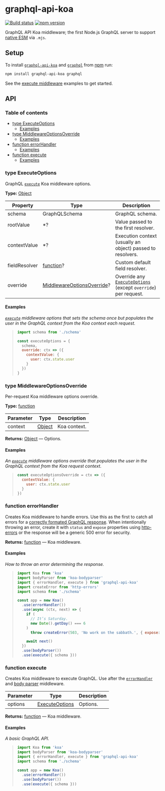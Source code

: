 # graphql-api-koa

[![Build status](https://travis-ci.org/jaydenseric/graphql-api-koa.svg)](https://travis-ci.org/jaydenseric/graphql-api-koa) [![npm version](https://img.shields.io/npm/v/graphql-api-koa.svg)](https://npm.im/graphql-api-koa)

GraphQL API Koa middleware; the first Node.js GraphQL server to support [native ESM](https://nodejs.org/api/esm.html) via `.mjs`.

## Setup

To install [`graphql-api-koa`](https://npm.im/graphql-api-koa) and [`graphql`](https://npm.im/graphql) from [npm](https://npmjs.com) run:

```sh
npm install graphql-api-koa graphql
```

See the [execute middleware](#function-execute) examples to get started.

## API

### Table of contents

- [type ExecuteOptions](#type-executeoptions)
  - [Examples](#examples)
- [type MiddlewareOptionsOverride](#type-middlewareoptionsoverride)
  - [Examples](#examples-1)
- [function errorHandler](#function-errorhandler)
  - [Examples](#examples-2)
- [function execute](#function-execute)
  - [Examples](#examples-3)

### type ExecuteOptions

GraphQL [`execute`](#function-execute) Koa middleware options.

**Type:** [Object](https://developer.mozilla.org/javascript/reference/global_objects/object)

| Property      | Type                                                                                    | Description                                                                            |
| ------------- | --------------------------------------------------------------------------------------- | -------------------------------------------------------------------------------------- |
| schema        | GraphQLSchema                                                                           | GraphQL schema.                                                                        |
| rootValue     | \*?                                                                                     | Value passed to the first resolver.                                                    |
| contextValue  | \*?                                                                                     | Execution context (usually an object) passed to resolvers.                             |
| fieldResolver | [function](https://developer.mozilla.org/javascript/reference/global_objects/function)? | Custom default field resolver.                                                         |
| override      | [MiddlewareOptionsOverride](#type-middlewareoptionsoverride)?                           | Override any [`ExecuteOptions`](#type-executeoptions) (except `override`) per request. |

#### Examples

_[`execute`](#function-execute) middleware options that sets the schema once but populates the user in the GraphQL context from the Koa context each request._

> ```js
> import schema from './schema'
>
> const executeOptions = {
>   schema,
>   override: ctx => ({
>     contextValue: {
>       user: ctx.state.user
>     }
>   })
> }
> ```

### type MiddlewareOptionsOverride

Per-request Koa middleware options override.

**Type:** [function](https://developer.mozilla.org/javascript/reference/global_objects/function)

| Parameter | Type                                                                               | Description  |
| --------- | ---------------------------------------------------------------------------------- | ------------ |
| context   | [Object](https://developer.mozilla.org/javascript/reference/global_objects/object) | Koa context. |

**Returns:** [Object](https://developer.mozilla.org/javascript/reference/global_objects/object) — Options.

#### Examples

_An [`execute`](#function-execute) middleware options override that populates the user in the GraphQL context from the Koa request context._

> ```js
> const executeOptionsOverride = ctx => ({
>   contextValue: {
>     user: ctx.state.user
>   }
> })
> ```

### function errorHandler

Creates Koa middleware to handle errors. Use this as the first to catch all errors for a [correctly formated GraphQL response](http://facebook.github.io/graphql/October2016/#sec-Errors). When intentionally throwing an error, create it with `status` and `expose` properties using [http-errors](https://npm.im/http-errors) or the response will be a generic 500 error for security.

**Returns:** [function](https://developer.mozilla.org/javascript/reference/global_objects/function) — Koa middleware.

#### Examples

_How to throw an error determining the response._

> ```js
> import Koa from 'koa'
> import bodyParser from 'koa-bodyparser'
> import { errorHandler, execute } from 'graphql-api-koa'
> import createError from 'http-errors'
> import schema from './schema'
>
> const app = new Koa()
>   .use(errorHandler())
>   .use(async (ctx, next) => {
>     if (
>       // It’s Saturday.
>       new Date().getDay() === 6
>     )
>       throw createError(503, 'No work on the sabbath.', { expose: true })
>
>     await next()
>   })
>   .use(bodyParser())
>   .use(execute({ schema }))
> ```

### function execute

Creates Koa middleware to execute GraphQL. Use after the [`errorHandler`](#function-errorhandler) and [body parser](https://npm.im/koa-bodyparser) middleware.

| Parameter | Type                                   | Description |
| --------- | -------------------------------------- | ----------- |
| options   | [ExecuteOptions](#type-executeoptions) | Options.    |

**Returns:** [function](https://developer.mozilla.org/javascript/reference/global_objects/function) — Koa middleware.

#### Examples

_A basic GraphQL API._

> ```js
> import Koa from 'koa'
> import bodyParser from 'koa-bodyparser'
> import { errorHandler, execute } from 'graphql-api-koa'
> import schema from './schema'
>
> const app = new Koa()
>   .use(errorHandler())
>   .use(bodyParser())
>   .use(execute({ schema }))
> ```
